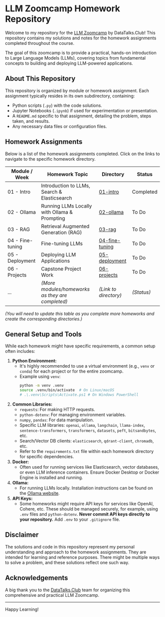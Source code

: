 # LLM Zoomcamp Homework Repository

Welcome to my repository for the [LLM Zoomcamp](https://github.com/DataTalksClub/llm-zoomcamp) by DataTalks.Club! This repository contains my solutions and notes for the homework assignments completed throughout the course.

The goal of this zoomcamp is to provide a practical, hands-on introduction to Large Language Models (LLMs), covering topics from fundamental concepts to building and deploying LLM-powered applications.

## About This Repository

This repository is organized by module or homework assignment. Each assignment typically resides in its own subdirectory, containing:
*   Python scripts (`.py`) with the code solutions.
*   Jupyter Notebooks (`.ipynb`) if used for experimentation or presentation.
*   A `README.md` specific to that assignment, detailing the problem, steps taken, and results.
*   Any necessary data files or configuration files.

## Homework Assignments

Below is a list of the homework assignments completed. Click on the links to navigate to the specific homework directory.

| Module / Week | Homework Topic                                  | Directory                                     | Status      |
|---------------|-------------------------------------------------|-----------------------------------------------|-------------|
| 01 - Intro    | Introduction to LLMs, Search & Elasticsearch    | [01-intro](./01-intro/)                       | Completed   |
| 02 - Ollama   | Running LLMs Locally with Ollama & Prompting    | [02-ollama](./02-ollama/)                     | To Do       |
| 03 - RAG      | Retrieval Augmented Generation (RAG)            | [03-rag](./03-rag/)                         | To Do       |
| 04 - Fine-tuning | Fine-tuning LLMs                             | [04-fine-tuning](./04-fine-tuning/)            | To Do       |
| 05 - Deployment | Deploying LLM Applications                     | [05-deployment](./05-deployment/)              | To Do       |
| 06 - Projects | Capstone Project Work                          | [06-projects](./06-projects/)                  | To Do       |
| ...           | *(More modules/homeworks as they are completed)* | *(Link to directory)*                         | *(Status)*  |

*(You will need to update this table as you complete more homeworks and create the corresponding directories.)*

## General Setup and Tools

While each homework might have specific requirements, a common setup often includes:

1.  **Python Environment:**
    *   It's highly recommended to use a virtual environment (e.g., `venv` or `conda`) for each project or for the entire zoomcamp.
    *   Example using `venv`:
        ```bash
        python -m venv .venv
        source .venv/bin/activate  # On Linux/macOS
        # .\.venv\Scripts\Activate.ps1 # On Windows PowerShell
        ```
2.  **Common Libraries:**
    *   `requests`: For making HTTP requests.
    *   `python-dotenv`: For managing environment variables.
    *   `numpy`, `pandas`: For data manipulation.
    *   Specific LLM libraries: `openai`, `ollama`, `langchain`, `llama-index`, `sentence-transformers`, `transformers`, `datasets`, `peft`, `bitsandbytes`, etc.
    *   Search/Vector DB clients: `elasticsearch`, `qdrant-client`, `chromadb`, etc.
    *   Refer to the `requirements.txt` file within each homework directory for specific dependencies.
3.  **Docker:**
    *   Often used for running services like Elasticsearch, vector databases, or even LLM inference containers. Ensure Docker Desktop or Docker Engine is installed and running.
4.  **Ollama:**
    *   For running LLMs locally. Installation instructions can be found on the [Ollama website](https://ollama.com/).
5.  **API Keys:**
    *   Some homeworks might require API keys for services like OpenAI, Cohere, etc. These should be managed securely, for example, using `.env` files and `python-dotenv`. **Never commit API keys directly to your repository.** Add `.env` to your `.gitignore` file.

## Disclaimer

The solutions and code in this repository represent my personal understanding and approach to the homework assignments. They are intended for learning and reference purposes. There might be multiple ways to solve a problem, and these solutions reflect one such way.

## Acknowledgements

A big thank you to the [DataTalks.Club](https://datatalks.club/) team for organizing this comprehensive and practical LLM Zoomcamp.

---

Happy Learning!
